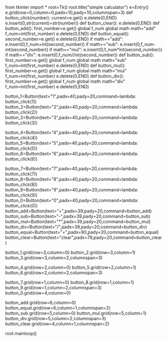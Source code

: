 from tkinter import *
root=Tk()
root.title("simple calculator")
e=Entry()
e.grid(row=0,column=0,padx=10,pady=10,columnspan=3)
def button_click(number):
  current=e.get()
  e.delete(0,END)
  e.insert(0,str(current)+str(number))
def button_clear():
  e.delete(0,END)
def button_add():
   first_number=e.get()
   global f_num
   global math
   math="add"
   f_num=int(first_number)
   e.delete(0,END)
def button_equal():
   second_number=e.get()
   e.delete(0,END)
   if math=="add":
     e.insert(0,f_num+int(second_number))
   if math=="sub":
     e.insert(0,f_num-int(second_number))
   if math=="mul":
     e.insert(0,f_num*int(second_number))
   if math=="div":
     e.insert(0,f_num//int(second_number))
def button_sub():
   first_number=e.get()
   global f_num
   global math
   math="sub"
   f_num=int(first_number)
   e.delete(0,END)
def button_mul():
   first_number=e.get()
   global f_num
   global math
   math="mul"
   f_num=int(first_number)
   e.delete(0,END)
def button_div():
   first_number=e.get()
   global f_num
   global math
   math="div"
   f_num=int(first_number)
   e.delete(0,END)

button_1=Button(text="1",padx=40,pady=20,command=lambda: button_click(1))
button_2=Button(text="2",padx=40,pady=20,command=lambda: button_click(2))
button_3=Button(text="3",padx=40,pady=20,command=lambda: button_click(3))

button_4=Button(text="4",padx=40,pady=20,command=lambda: button_click(4))
button_5=Button(text="5",padx=40,pady=20,command=lambda: button_click(5))
button_6=Button(text="6",padx=40,pady=20,command=lambda: button_click(6))

button_7=Button(text="7",padx=40,pady=20,command=lambda: button_click(7))
button_8=Button(text="8",padx=40,pady=20,command=lambda: button_click(8))
button_9=Button(text="9",padx=40,pady=20,command=lambda: button_click(9))
button_0=Button(text="0",padx=40,pady=20,command=lambda: button_click(0))
button_add=Button(text="+",padx=39,pady=20,command=button_add)
button_sub=Button(text="-",padx=39,pady=20,command=button_sub)
button_mul=Button(text="*",padx=39,pady=20,command=button_mul)
button_div=Button(text="/",padx=39,pady=20,command=button_div)
button_equal=Button(text="=",padx=90,pady=20,command=button_equal)
button_clear=Button(text="clear",padx=79,pady=20,command=button_clear)

button_1.grid(row=3,column=0)
button_2.grid(row=3,column=1)
button_3.grid(row=3,column=2,columnspan=3)

button_4.grid(row=2,column=0)
button_5.grid(row=2,column=1)
button_6.grid(row=2,column=2,columnspan=3)

button_7.grid(row=1,column=0)
button_8.grid(row=1,column=1)
button_9.grid(row=1,column=2,columnspan=3)
button_0.grid(row=4,column=0)

button_add.grid(row=6,column=0)
button_equal.grid(row=6,column=1,columnspan=2)
button_sub.grid(row=5,column=0)
button_mul.grid(row=5,column=1)
button_div.grid(row=5,column=2,columnspan=3)
button_clear.grid(row=4,column=1,columnspan=2)

root.mainloop()
